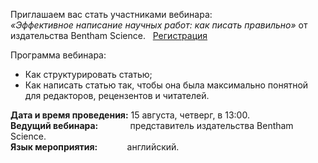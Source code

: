 Приглашаем вас стать участниками вебинара:  
_«Эффективное написание научных работ: как писать правильно»_ от издательства Bentham Science.   [Регистрация](https://us06web.zoom.us/webinar/register/WN_qmpk2C8QSzuZ9_Vx3hdfjA#/registration)

Программа вебинара:
*   Как структурировать статью;
*   Как написать статью так, чтобы она была максимально понятной для редакторов, рецензентов и читателей.

**Дата и время проведения:** 15 августа, четверг, в 13:00.  
**Ведущий вебинара:**             представитель издательства Bentham Science.  
**Язык мероприятия:**            английский.
